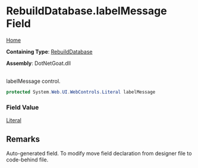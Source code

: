# RebuildDatabase\.labelMessage Field

[Home](../../../../../README.md)

**Containing Type**: [RebuildDatabase](../README.md)

**Assembly**: DotNetGoat\.dll

\
labelMessage control\.

```csharp
protected System.Web.UI.WebControls.Literal labelMessage
```

### Field Value

[Literal](https://docs.microsoft.com/en-us/dotnet/api/system.web.ui.webcontrols.literal)

## Remarks

Auto\-generated field\.
To modify move field declaration from designer file to code\-behind file\.